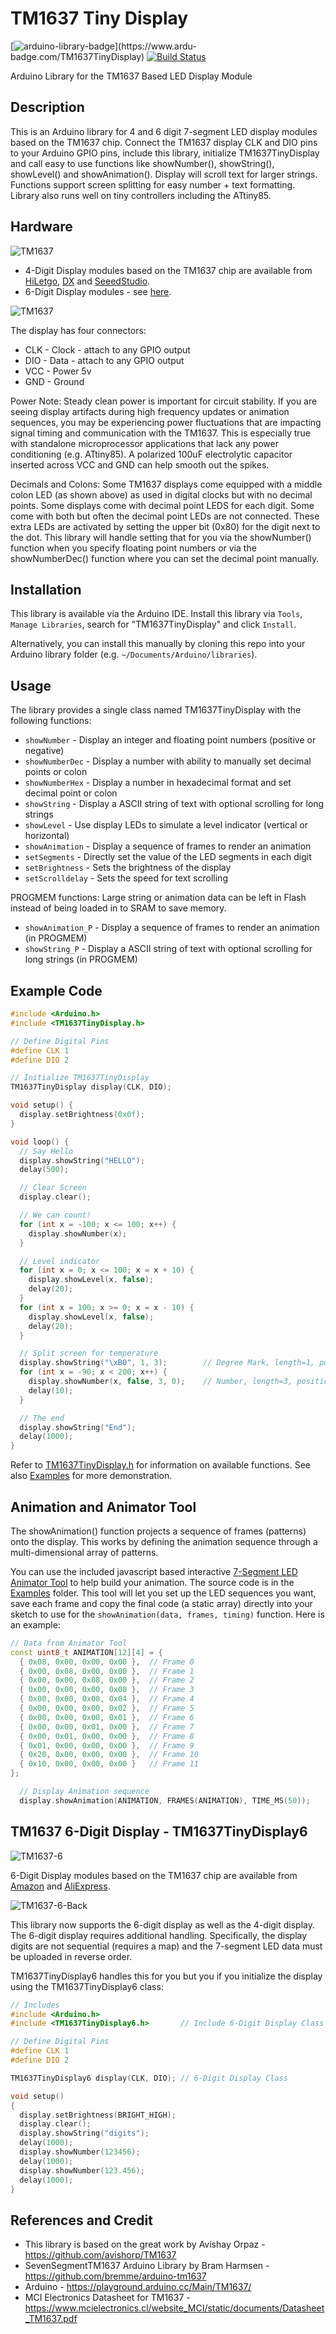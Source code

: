 # TM1637 Tiny Display # 
[![arduino-library-badge](https://www.ardu-badge.com/badge/TM1637TinyDisplay.svg?)](https://www.ardu-badge.com/TM1637TinyDisplay)
[![Build Status](https://travis-ci.org/jasonacox/TM1637TinyDisplay.svg?branch=master)](https://travis-ci.org/github/jasonacox/TM1637TinyDisplay)

Arduino Library for the TM1637 Based LED Display Module

## Description
This is an Arduino library for 4 and 6 digit 7-segment LED display modules based on the TM1637 chip.
Connect the TM1637 display CLK and DIO pins to your Arduino GPIO pins, include this library, initialize TM1637TinyDisplay and call easy to use functions like showNumber(), showString(), showLevel() and showAnimation(). Display will scroll text for larger strings. Functions support screen splitting for easy number + text formatting. Library also runs well on tiny controllers including the ATtiny85.

## Hardware 
![TM1637](examples/tm1637.png)

* 4-Digit Display modules based on the TM1637 chip are available from [HiLetgo](https://www.amazon.com/gp/product/B01DKISMXK/ref=ppx_yo_dt_b_search_asin_title?ie=UTF8&psc=1), [DX](https://dx.com/p/0-36-led-4-digit-display-module-for-arduino-black-blue-works-with-official-arduino-boards-254978) and [SeeedStudio](https://www.digikey.com/products/en?keywords=tm1637).
* 6-Digit Display modules - see [here](https://github.com/jasonacox/TM1637TinyDisplay#tm1637-6-digit-display---tm1637tinydisplay6).

![TM1637](examples/tm1637back.png)

The display has four connectors:
* CLK - Clock - attach to any GPIO output 
* DIO - Data  - attach to any GPIO output 
* VCC - Power 5v
* GND - Ground

Power Note: Steady clean power is important for circuit stability. If you are seeing display artifacts during high frequency updates or animation sequences, you may be experiencing power fluctuations that are impacting signal timing and communication with the TM1637. This is especially true with standalone microprocessor applications that lack any power conditioning (e.g. ATtiny85). A polarized 100uF electrolytic capacitor inserted across VCC and GND can help smooth out the spikes.

Decimals and Colons: Some TM1637 displays come equipped with a middle colon LED (as shown above) as used in digital clocks but with no decimal points. Some displays come with decimal point LEDS for each digit. Some come with both but often the decimal point LEDs are not connected. These extra LEDs are activated by setting the upper bit (0x80) for the digit next to the dot. This library will handle setting that for you via the showNumber() function when you specify floating point numbers or via the showNumberDec() function where you can set the decimal point manually.

## Installation
This library is available via the Arduino IDE.  Install this library via `Tools`, `Manage Libraries`, search for "TM1637TinyDisplay" and click `Install`.

Alternatively, you can install this manually by cloning this repo into your Arduino library folder (e.g. `~/Documents/Arduino/libraries`).  

## Usage
The library provides a single class named TM1637TinyDisplay with the following functions:

* `showNumber` - Display an integer and floating point numbers (positive or negative)
* `showNumberDec` - Display a number with ability to manually set decimal points or colon
* `showNumberHex` - Display a number in hexadecimal format and set decimal point or colon
* `showString` - Display a ASCII string of text with optional scrolling for long strings
* `showLevel` - Use display LEDs to simulate a level indicator (vertical or horizontal)  
* `showAnimation` - Display a sequence of frames to render an animation
* `setSegments` - Directly set the value of the LED segments in each digit
* `setBrightness` - Sets the brightness of the display
* `setScrolldelay` - Sets the speed for text scrolling

PROGMEM functions: Large string or animation data can be left in Flash instead of being loaded in to SRAM to save memory. 

* `showAnimation_P` - Display a sequence of frames to render an animation (in PROGMEM)
* `showString_P` - Display a ASCII string of text with optional scrolling for long strings (in PROGMEM)

## Example Code
```cpp
#include <Arduino.h>
#include <TM1637TinyDisplay.h>

// Define Digital Pins
#define CLK 1
#define DIO 2

// Initialize TM1637TinyDisplay
TM1637TinyDisplay display(CLK, DIO);

void setup() {
  display.setBrightness(0x0f);
}

void loop() {
  // Say Hello
  display.showString("HELLO");
  delay(500);

  // Clear Screen
  display.clear();

  // We can count!
  for (int x = -100; x <= 100; x++) {
    display.showNumber(x);
  }

  // Level indicator
  for (int x = 0; x <= 100; x = x + 10) {
    display.showLevel(x, false);
    delay(20);
  }
  for (int x = 100; x >= 0; x = x - 10) {
    display.showLevel(x, false);
    delay(20);
  }

  // Split screen for temperature
  display.showString("\xB0", 1, 3);        // Degree Mark, length=1, position=3 (right)
  for (int x = -90; x < 200; x++) {
    display.showNumber(x, false, 3, 0);    // Number, length=3, position=0 (left)
    delay(10);
  }

  // The end
  display.showString("End");
  delay(1000);
}
```

Refer to [TM1637TinyDisplay.h](TM1637TinyDisplay.h) for information on available functions. See also [Examples](examples) for more demonstration.

## Animation and Animator Tool
The showAnimation() function projects a sequence of frames (patterns) onto the display.  This works by defining the animation sequence through a multi-dimensional array of patterns.  

You can use the included javascript based interactive [7-Segment LED Animator Tool](https://jasonacox.github.io/TM1637TinyDisplay/examples/7-segment-animator.html) to help build your animation. The source code is in the [Examples](examples) folder.  This tool will let you set up the LED sequences you want, save each frame and copy the final code (a static array) directly into your sketch to use for the `showAnimation(data, frames, timing)` function.  Here is an example:

```cpp
// Data from Animator Tool
const uint8_t ANIMATION[12][4] = {
  { 0x08, 0x00, 0x00, 0x00 },  // Frame 0
  { 0x00, 0x08, 0x00, 0x00 },  // Frame 1
  { 0x00, 0x00, 0x08, 0x00 },  // Frame 2
  { 0x00, 0x00, 0x00, 0x08 },  // Frame 3
  { 0x00, 0x00, 0x00, 0x04 },  // Frame 4
  { 0x00, 0x00, 0x00, 0x02 },  // Frame 5
  { 0x00, 0x00, 0x00, 0x01 },  // Frame 6
  { 0x00, 0x00, 0x01, 0x00 },  // Frame 7
  { 0x00, 0x01, 0x00, 0x00 },  // Frame 8
  { 0x01, 0x00, 0x00, 0x00 },  // Frame 9
  { 0x20, 0x00, 0x00, 0x00 },  // Frame 10
  { 0x10, 0x00, 0x00, 0x00 }   // Frame 11
};

  // Display Animation sequence
  display.showAnimation(ANIMATION, FRAMES(ANIMATION), TIME_MS(50));

```
## TM1637 6-Digit Display - TM1637TinyDisplay6

![TM1637-6](examples/tm1637-6.png)

6-Digit Display modules based on the TM1637 chip are available from [Amazon](https://smile.amazon.com/diymore-Display-Digital-Decimal-Segments/dp/B08G4BYR2B/ref=sr_1_2?crid=2ZNMBUFWRVDIL&dchild=1&keywords=tm1637%2B6%2Bdigit&qid=1617163070&sprefix=tm1637%2B%2Caps%2C218&sr=8-2&th=1) and [AliExpress](https://www.aliexpress.com/item/1005002060120661.html?spm=a2g0s.9042311.0.0.47454c4dYpnXsR). 

![TM1637-6-Back](examples/tm1637-6-back.png)

This library now supports the 6-digit display as well as the 4-digit display.  The 6-digit display requires additional handling.  Specifically, the display digits are not sequential (requires a map) and the 7-segment LED data must be uploaded in reverse order.  

TM1637TinyDisplay6 handles this for you but you if you initialize the display using the TM1637TinyDisplay6 class:

```cpp
// Includes
#include <Arduino.h>
#include <TM1637TinyDisplay6.h>       // Include 6-Digit Display Class Header

// Define Digital Pins
#define CLK 1
#define DIO 2

TM1637TinyDisplay6 display(CLK, DIO); // 6-Digit Display Class

void setup()
{
  display.setBrightness(BRIGHT_HIGH);
  display.clear();
  display.showString("digits");
  delay(1000);
  display.showNumber(123456);
  delay(1000);
  display.showNumber(123.456);
  delay(1000);
}
```

## References and Credit
* This library is based on the great work by Avishay Orpaz - https://github.com/avishorp/TM1637
* SevenSegmentTM1637 Arduino Library by Bram Harmsen - https://github.com/bremme/arduino-tm1637 
* Arduino - https://playground.arduino.cc/Main/TM1637/
* MCI Electronics Datasheet for TM1637 - https://www.mcielectronics.cl/website_MCI/static/documents/Datasheet_TM1637.pdf

